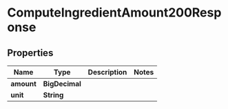 

# ComputeIngredientAmount200Response



## Properties

| Name | Type | Description | Notes |
|------------ | ------------- | ------------- | -------------|
|**amount** | **BigDecimal** |  |  |
|**unit** | **String** |  |  |



